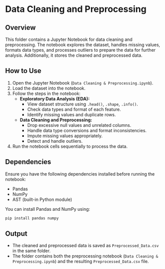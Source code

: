 # Data Cleaning and Preprocessing

## Overview
This folder contains a Jupyter Notebook for data cleaning and preprocessing. The notebook explores the dataset, handles missing values, formats data types, and processes outliers to prepare the data for further analysis. Additionally, it stores the cleaned and preprocessed data.

## How to Use
1. Open the Jupyter Notebook (`Data Cleaning & Preprocessing.ipynb`).
2. Load the dataset into the notebook.
3. Follow the steps in the notebook:
   - **Exploratory Data Analysis (EDA):**
     - View dataset structure using `.head()`, `.shape`, `.info()`.
     - Check data types and format of each feature.
     - Identify missing values and duplicate rows.
   - **Data Cleaning and Preprocessing:**
     - Drop excessive null values and unrelated columns.
     - Handle data type conversions and format inconsistencies.
     - Impute missing values appropriately.
     - Detect and handle outliers.
4. Run the notebook cells sequentially to process the data.

## Dependencies
Ensure you have the following dependencies installed before running the notebook:

- Pandas
- NumPy
- AST (built-in Python module)

You can install Pandas and NumPy using:

```bash
pip install pandas numpy
```

## Output
- The cleaned and preprocessed data is saved as `Preprocessed_Data.csv` in the same folder.
- The folder contains both the preprocessing notebook (`Data Cleaning & Preprocessing.ipynb`) and the resulting `Preprocessed_Data.csv` file.
